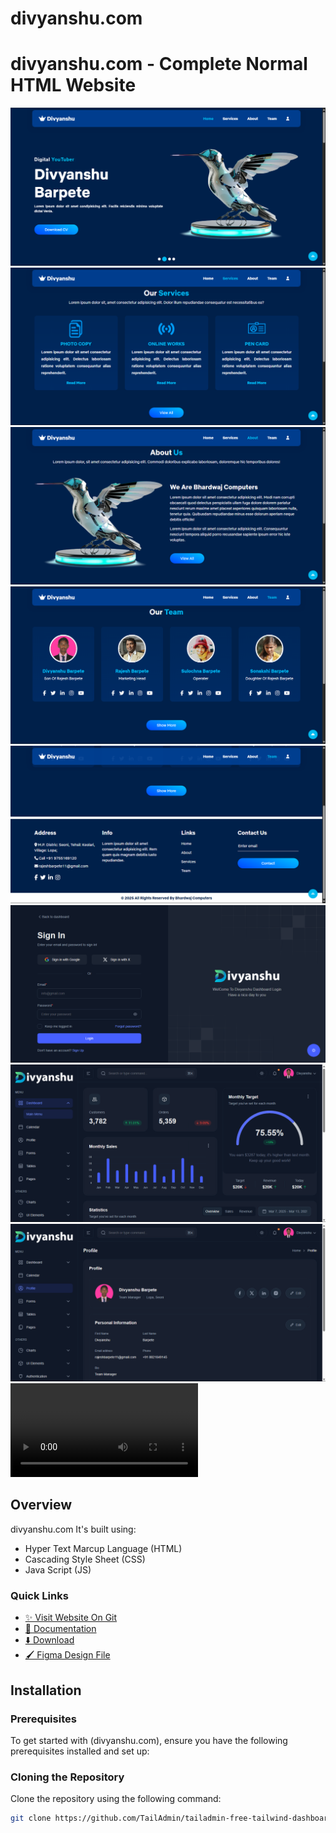 # divyanshu.com

# divyanshu.com - Complete Normal HTML Website


![divyanshu.com Website Hero Section](./images/banner-1.png)
![divyanshu.com Website Service Section](./images/banner-2.png)
![divyanshu.com Website About Section](./images/banner-3.png)
![divyanshu.com Website Team Section](./images/banner-4.png)
![divyanshu.com Website Footer Section](./images/banner-5.png)
![divyanshu.com Website Admin Login](./images/banner-6.png)
![divyanshu.com Website Admin Dashboard](./images/banner-7.png)
![divyanshu.com Website Admin Profile](./images/banner-8.png)
![divyanshu.com Website Web Video](./video.mp4)



## Overview

divyanshu.com It's built using:

- Hyper Text Marcup Language (HTML)
- Cascading Style Sheet (CSS)
- Java Script (JS)

### Quick Links

- [✨ Visit Website On Git](https://github.com/d-b-creation/divyanshu.com.git)
- [📄 Documentation](https://github.com/d-b-creation/divyanshu.com.git)
- [⬇️ Download](https://github.com/d-b-creation/divyanshu.com.git)
- [🖌️ Figma Design File](No)

## Installation

### Prerequisites

To get started with (divyanshu.com), ensure you have the following prerequisites installed and set up:

### Cloning the Repository

Clone the repository using the following command:

```bash
git clone https://github.com/TailAdmin/tailadmin-free-tailwind-dashboard-template.git
```